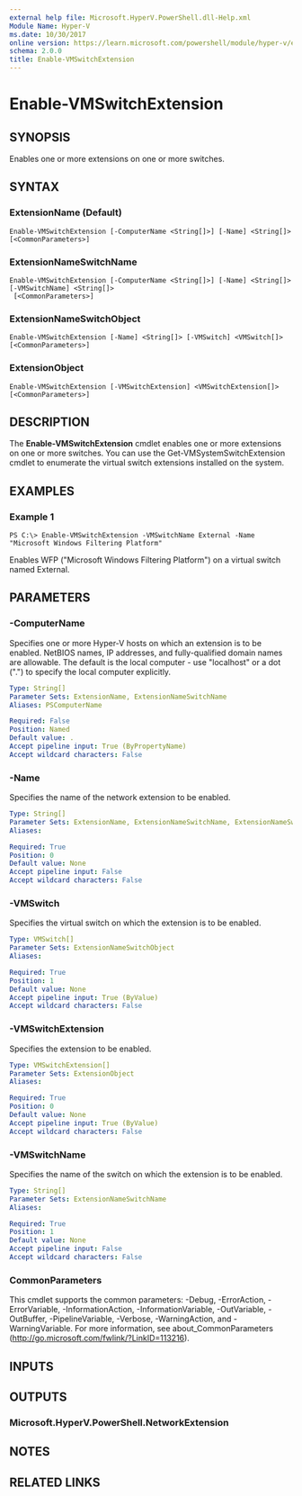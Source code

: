 ```yaml
---
external help file: Microsoft.HyperV.PowerShell.dll-Help.xml
Module Name: Hyper-V
ms.date: 10/30/2017
online version: https://learn.microsoft.com/powershell/module/hyper-v/enable-vmswitchextension?view=windowsserver2012r2-ps&wt.mc_id=ps-gethelp
schema: 2.0.0
title: Enable-VMSwitchExtension
---
```


# Enable-VMSwitchExtension

## SYNOPSIS
Enables one or more extensions on one or more switches.

## SYNTAX

### ExtensionName (Default)
```
Enable-VMSwitchExtension [-ComputerName <String[]>] [-Name] <String[]> [<CommonParameters>]
```

### ExtensionNameSwitchName
```
Enable-VMSwitchExtension [-ComputerName <String[]>] [-Name] <String[]> [-VMSwitchName] <String[]>
 [<CommonParameters>]
```

### ExtensionNameSwitchObject
```
Enable-VMSwitchExtension [-Name] <String[]> [-VMSwitch] <VMSwitch[]> [<CommonParameters>]
```

### ExtensionObject
```
Enable-VMSwitchExtension [-VMSwitchExtension] <VMSwitchExtension[]> [<CommonParameters>]
```

## DESCRIPTION
The **Enable-VMSwitchExtension** cmdlet enables one or more extensions on one or more switches.
You can use the Get-VMSystemSwitchExtension cmdlet to enumerate the virtual switch extensions installed on the system.

## EXAMPLES

### Example 1
```
PS C:\> Enable-VMSwitchExtension -VMSwitchName External -Name "Microsoft Windows Filtering Platform"
```

Enables WFP ("Microsoft Windows Filtering Platform") on a virtual switch named External.

## PARAMETERS

### -ComputerName
Specifies one or more Hyper-V hosts on which an extension is to be enabled.
NetBIOS names, IP addresses, and fully-qualified domain names are allowable.
The default is the local computer - use "localhost" or a dot (".") to specify the local computer explicitly.

```yaml
Type: String[]
Parameter Sets: ExtensionName, ExtensionNameSwitchName
Aliases: PSComputerName

Required: False
Position: Named
Default value: .
Accept pipeline input: True (ByPropertyName)
Accept wildcard characters: False
```

### -Name
Specifies the name of the network extension to be enabled.

```yaml
Type: String[]
Parameter Sets: ExtensionName, ExtensionNameSwitchName, ExtensionNameSwitchObject
Aliases: 

Required: True
Position: 0
Default value: None
Accept pipeline input: False
Accept wildcard characters: False
```

### -VMSwitch
Specifies the virtual switch on which the extension is to be enabled.

```yaml
Type: VMSwitch[]
Parameter Sets: ExtensionNameSwitchObject
Aliases: 

Required: True
Position: 1
Default value: None
Accept pipeline input: True (ByValue)
Accept wildcard characters: False
```

### -VMSwitchExtension
Specifies the extension to be enabled.

```yaml
Type: VMSwitchExtension[]
Parameter Sets: ExtensionObject
Aliases: 

Required: True
Position: 0
Default value: None
Accept pipeline input: True (ByValue)
Accept wildcard characters: False
```

### -VMSwitchName
Specifies the name of the switch on which the extension is to be enabled.

```yaml
Type: String[]
Parameter Sets: ExtensionNameSwitchName
Aliases: 

Required: True
Position: 1
Default value: None
Accept pipeline input: False
Accept wildcard characters: False
```

### CommonParameters
This cmdlet supports the common parameters: -Debug, -ErrorAction, -ErrorVariable, -InformationAction, -InformationVariable, -OutVariable, -OutBuffer, -PipelineVariable, -Verbose, -WarningAction, and -WarningVariable. For more information, see about_CommonParameters (http://go.microsoft.com/fwlink/?LinkID=113216).

## INPUTS

## OUTPUTS

### Microsoft.HyperV.PowerShell.NetworkExtension

## NOTES

## RELATED LINKS

